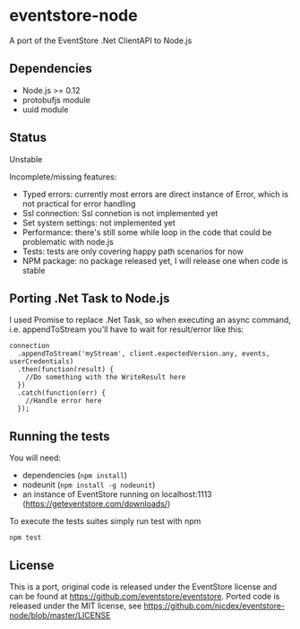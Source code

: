# eventstore-node
A port of the EventStore .Net ClientAPI to Node.js

## Dependencies

- Node.js >= 0.12
- protobufjs module
- uuid module

## Status

Unstable

Incomplete/missing features:

- Typed errors: currently most errors are direct instance of Error, which is not practical for error handling
- Ssl connection: Ssl connetion is not implemented yet
- Set system settings: not implemented yet
- Performance: there's still some while loop in the code that could be problematic with node.js
- Tests: tests are only covering happy path scenarios for now
- NPM package: no package released yet, I will release one when code is stable

## Porting .Net Task to Node.js

I used Promise to replace .Net Task, so when executing an async command, i.e. appendToStream you'll have to wait for result/error like this:

    connection
      .appendToStream('myStream', client.expectedVersion.any, events, userCredentials)
      .then(function(result) {
        //Do something with the WriteResult here
      })
      .catch(function(err) {
        //Handle error here
      });

## Running the tests
You will need:

- dependencies (`npm install`)
- nodeunit (`npm install -g nodeunit`)
- an instance of EventStore running on localhost:1113 (https://geteventstore.com/downloads/)

To execute the tests suites simply run test with npm

    npm test

## License

This is a port, original code is released under the EventStore license and can be found at https://github.com/eventstore/eventstore.
Ported code is released under the MIT license, see https://github.com/nicdex/eventstore-node/blob/master/LICENSE

